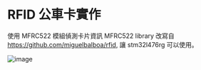 # RFID 公車卡實作

使用 MFRC522 模組偵測卡片資訊
MFRC522 library 改寫自 https://github.com/miguelbalboa/rfid, 讓 stm32l476rg 可以使用。

![image](https://github.com/LeeByte-R/Bus-Card/blob/master/demo.gif)
